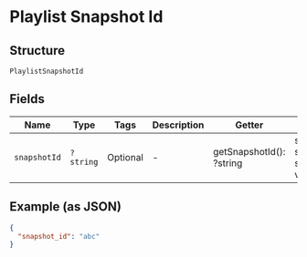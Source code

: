 
# Playlist Snapshot Id

## Structure

`PlaylistSnapshotId`

## Fields

| Name | Type | Tags | Description | Getter | Setter |
|  --- | --- | --- | --- | --- | --- |
| `snapshotId` | `?string` | Optional | - | getSnapshotId(): ?string | setSnapshotId(?string snapshotId): void |

## Example (as JSON)

```json
{
  "snapshot_id": "abc"
}
```

